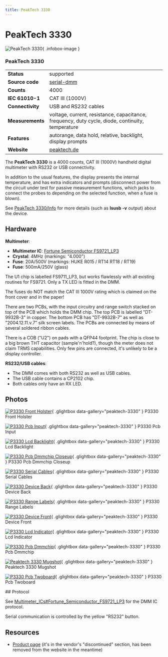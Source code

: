 ```yaml
---
title: PeakTech 3330
---
```


# PeakTech 3330

<div class="infobox" markdown>

![PeakTech 3330](./img/P3330_front_holster.jpg){ .infobox-image }

### PeakTech 3330

| | |
|---|---|
| **Status** | supported |
| **Source code** | [serial-dmm](https://github.com/OpenTraceLab/OpenTraceCapture/tree/main/src/hardware/serial-dmm) |
| **Counts** | 4000 |
| **IEC 61010-1** | CAT III (1000V) |
| **Connectivity** | USB and RS232 cables |
| **Measurements** | voltage, current, resistance, capacitance, frequency, duty cycle, diode, continuity, temperature |
| **Features** | autorange, data hold, relative, backlight, display prompts |
| **Website** | [peaktech.de](http://www.peaktech.de/productdetail/kategorie/auslaufmodelle-nur-solange-der-vorrat-reicht/produkt/p-3330.html) |

</div>

The **PeakTech 3330** is a 4000 counts, CAT III (1000V) handheld digital multimeter with RS232 or USB connectivity.

In addition to the usual features, the display presents the internal temperature, and has extra indicators and prompts (disconnect power from the circuit under test for passive measurement functions, which jacks to connect the probes to depending on the selected function, when a fuse is blown).

See [PeakTech 3330/Info](https://sigrok.org/wiki/PeakTech_3330/Info) for more details (such as **lsusb -v** output) about the device.

## Hardware

**Multimeter**:

- **Multimeter IC**: [Fortune Semiconductor FS9721_LP3](https://sigrok.org/wiki/Multimeter_ICs#Fortune_Semiconductor_FS9721_LP3)
- **Crystal**: 4MHz (markings: "4.000")
- **Fuse**: 20A/500V (markings: HUKE R015 / RT14 RT18 / RT19)
- **Fuse**: 500mA/250V (glass)

The U1 chip is labelled FS9711_LP3, but works flawlessly with all existing routines for FS9721. Only a TX LED is fitted in the DMM.

The fuses do NOT match the CAT III 1000V rating which is claimed on the front cover and in the paper!

There are two PCBs, with the input circuitry and range switch stacked on top of the PCB which holds the DMM chip. The top PCB is labelled "DT-9932B-3" in copper.  The bottom PCB has "DT-9932B-7" as well as "2004.12.11.v.7" silk screen labels. The PCBs are connected by means of several soldered ribbon cables.

There is a COB ("U2") on pads with a QFP44 footprint. The chip is close to a big brown THT capacitor (sample'n'hold?), though the meter does not claim TRMS capabilities. Only few pins are connected, it's unlikely to be a display controller.

**RS232/USB cables**:

- The DMM comes with both RS232 as well as USB cables.
- The USB cable contains a CP2102 chip.
- Both cables only have an RX LED.

## Photos

<div class="photo-grid" markdown>

[![P3330 Front Holster](./img/P3330_front_holster.jpg)](./img/P3330_front_holster.png "P3330 Front Holster"){ .glightbox data-gallery="peaktech-3330" }
<span class="caption">P3330 Front Holster</span>

[![P3330 Pcb Input](./img/P3330_pcb_input.jpg)](./img/P3330_pcb_input.png "P3330 Pcb Input"){ .glightbox data-gallery="peaktech-3330" }
<span class="caption">P3330 Pcb Input</span>

[![P3330 Lcd Backlight](./img/P3330_lcd_backlight.jpg)](./img/P3330_lcd_backlight.png "P3330 Lcd Backlight"){ .glightbox data-gallery="peaktech-3330" }
<span class="caption">P3330 Lcd Backlight</span>

[![P3330 Pcb Dmmchip Closeup](./img/P3330_pcb_dmmchip_closeup.jpg)](./img/P3330_pcb_dmmchip_closeup.png "P3330 Pcb Dmmchip Closeup"){ .glightbox data-gallery="peaktech-3330" }
<span class="caption">P3330 Pcb Dmmchip Closeup</span>

[![P3330 Serial Cables](./img/P3330_serial_cables.jpg)](./img/P3330_serial_cables.png "P3330 Serial Cables"){ .glightbox data-gallery="peaktech-3330" }
<span class="caption">P3330 Serial Cables</span>

[![P3330 Device Back](./img/P3330_device_back.jpg)](./img/P3330_device_back.png "P3330 Device Back"){ .glightbox data-gallery="peaktech-3330" }
<span class="caption">P3330 Device Back</span>

[![P3330 Range Labels](./img/P3330_range_labels.jpg)](./img/P3330_range_labels.png "P3330 Range Labels"){ .glightbox data-gallery="peaktech-3330" }
<span class="caption">P3330 Range Labels</span>

[![P3330 Device Front](./img/P3330_device_front.jpg)](./img/P3330_device_front.png "P3330 Device Front"){ .glightbox data-gallery="peaktech-3330" }
<span class="caption">P3330 Device Front</span>

[![P3330 Lcd Indicator](./img/P3330_lcd_indicator.jpg)](./img/P3330_lcd_indicator.png "P3330 Lcd Indicator"){ .glightbox data-gallery="peaktech-3330" }
<span class="caption">P3330 Lcd Indicator</span>

[![P3330 Pcb Dmmchip](./img/P3330_pcb_dmmchip.jpg)](./img/P3330_pcb_dmmchip.png "P3330 Pcb Dmmchip"){ .glightbox data-gallery="peaktech-3330" }
<span class="caption">P3330 Pcb Dmmchip</span>

[![Peaktech 3330 Mugshot](./img/Peaktech_3330_mugshot.jpg)](./img/Peaktech_3330_mugshot.png "Peaktech 3330 Mugshot"){ .glightbox data-gallery="peaktech-3330" }
<span class="caption">Peaktech 3330 Mugshot</span>

[![P3330 Pcb Twoboard](./img/P3330_pcb_twoboard.jpg)](./img/P3330_pcb_twoboard.png "P3330 Pcb Twoboard"){ .glightbox data-gallery="peaktech-3330" }
<span class="caption">P3330 Pcb Twoboard</span>

</div>
## Protocol

See [Multimeter_ICs#Fortune_Semiconductor_FS9721_LP3](https://sigrok.org/wiki/Multimeter_ICs#Fortune_Semiconductor_FS9721_LP3) for the DMM IC protocol.

Serial communication is controlled by the yellow "RS232" button.

## Resources
- [Product page](http://www.peaktech.de/productdetail/kategorie/auslaufmodelle-nur-solange-der-vorrat-reicht/produkt/p-3330.html) (it's in the vendor's "discontinued" section, has been removed from the website in the meantime)

